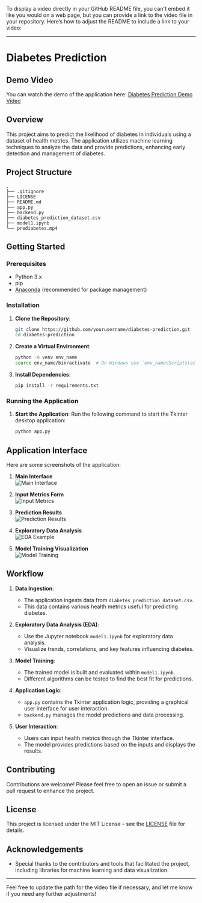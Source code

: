 To display a video directly in your GitHub README file, you can't embed it like you would on a web page, but you can provide a link to the video file in your repository. Here’s how to adjust the README to include a link to your video:

---

# Diabetes Prediction

## Demo Video

You can watch the demo of the application here: [Diabetes Prediction Demo Video](prediabetes.mp4) <!-- This links to your video file in the repo -->

## Overview

This project aims to predict the likelihood of diabetes in individuals using a dataset of health metrics. The application utilizes machine learning techniques to analyze the data and provide predictions, enhancing early detection and management of diabetes.

## Project Structure

```
.
├── .gitignore
├── LICENSE
├── README.md
├── app.py
├── backend.py
├── diabetes_prediction_dataset.csv
├── model1.ipynb
└── prediabetes.mp4
```

## Getting Started

### Prerequisites

- Python 3.x
- pip
- [Anaconda](https://www.anaconda.com/products/distribution) (recommended for package management)

### Installation

1. **Clone the Repository**:
   ```bash
   git clone https://github.com/yourusername/diabetes-prediction.git
   cd diabetes-prediction
   ```

2. **Create a Virtual Environment**:
   ```bash
   python -m venv env_name
   source env_name/bin/activate  # On Windows use `env_name\Scripts\activate`
   ```

3. **Install Dependencies**:
   ```bash
   pip install -r requirements.txt
   ```

### Running the Application

1. **Start the Application**:
   Run the following command to start the Tkinter desktop application:
   ```bash
   python app.py
   ```

## Application Interface

Here are some screenshots of the application:

1. **Main Interface**  
   ![Main Interface](path/to/main_interface.png) <!-- Replace with actual path -->

2. **Input Metrics Form**  
   ![Input Metrics](path/to/input_metrics.png) <!-- Replace with actual path -->

3. **Prediction Results**  
   ![Prediction Results](path/to/prediction_results.png) <!-- Replace with actual path -->

4. **Exploratory Data Analysis**  
   ![EDA Example](path/to/eda_example.png) <!-- Replace with actual path -->

5. **Model Training Visualization**  
   ![Model Training](path/to/model_training.png) <!-- Replace with actual path -->

## Workflow

1. **Data Ingestion**:
   - The application ingests data from `diabetes_prediction_dataset.csv`.
   - This data contains various health metrics useful for predicting diabetes.

2. **Exploratory Data Analysis (EDA)**:
   - Use the Jupyter notebook `model1.ipynb` for exploratory data analysis.
   - Visualize trends, correlations, and key features influencing diabetes.

3. **Model Training**:
   - The trained model is built and evaluated within `model1.ipynb`.
   - Different algorithms can be tested to find the best fit for predictions.

4. **Application Logic**:
   - `app.py` contains the Tkinter application logic, providing a graphical user interface for user interaction.
   - `backend.py` manages the model predictions and data processing.

5. **User Interaction**:
   - Users can input health metrics through the Tkinter interface.
   - The model provides predictions based on the inputs and displays the results.

## Contributing

Contributions are welcome! Please feel free to open an issue or submit a pull request to enhance the project.

## License

This project is licensed under the MIT License - see the [LICENSE](LICENSE) file for details.

## Acknowledgements

- Special thanks to the contributors and tools that facilitated the project, including libraries for machine learning and data visualization.

---

Feel free to update the path for the video file if necessary, and let me know if you need any further adjustments!
